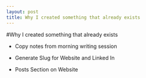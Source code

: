```yaml
---
layout: post
title: Why I created something that already exists
---
```


#Why I created something that already exists


- Copy notes from morning writing session





- Generate Slug for Website and Linked In
- Posts Section on Website


